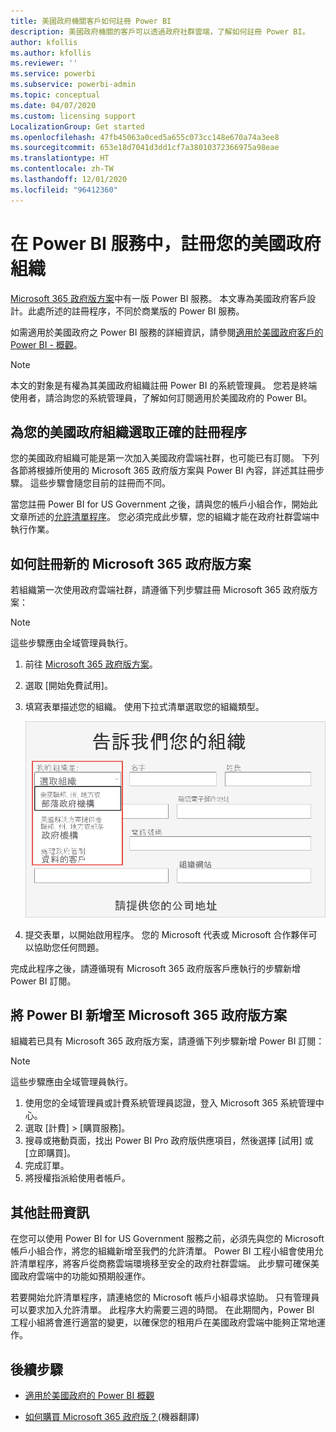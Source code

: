 ```yaml
---
title: 美國政府機關客戶如何註冊 Power BI
description: 美國政府機關的客戶可以透過政府社群雲端，了解如何註冊 Power BI。
author: kfollis
ms.author: kfollis
ms.reviewer: ''
ms.service: powerbi
ms.subservice: powerbi-admin
ms.topic: conceptual
ms.date: 04/07/2020
ms.custom: licensing support
LocalizationGroup: Get started
ms.openlocfilehash: 47fb45063a0ced5a655c073cc148e670a74a3ee8
ms.sourcegitcommit: 653e18d7041d3dd1cf7a38010372366975a98eae
ms.translationtype: HT
ms.contentlocale: zh-TW
ms.lasthandoff: 12/01/2020
ms.locfileid: "96412360"
---
```

# <a name="enroll-your-us-government-organization-in-the-power-bi-service"></a>在 Power BI 服務中，註冊您的美國政府組織

[Microsoft 365 政府版方案](https://www.microsoft.com/microsoft-365/government/compare-office-365-government-plans?rtc=1)中有一版 Power BI 服務。 本文專為美國政府客戶設計。此處所述的註冊程序，不同於商業版的 Power BI 服務。

如需適用於美國政府之 Power BI 服務的詳細資訊，請參閱[適用於美國政府客戶的 Power BI - 概觀](service-govus-overview.md)。

> [!NOTE]
> 本文的對象是有權為其美國政府組織註冊 Power BI 的系統管理員。 您若是終端使用者，請洽詢您的系統管理員，了解如何訂閱適用於美國政府的 Power BI。
> 
> 

## <a name="select-the-right-sign-up-process-for-your-us-government-organization"></a>為您的美國政府組織選取正確的註冊程序

您的美國政府組織可能是第一次加入美國政府雲端社群，也可能已有訂閱。 下列各節將根據所使用的 Microsoft 365 政府版方案與 Power BI 內容，詳述其註冊步驟。 這些步驟會隨您目前的註冊而不同。

當您註冊 Power BI for US Government 之後，請與您的帳戶小組合作，開始此文章所述的[允許清單程序](#additional-signup-information)。 您必須完成此步驟，您的組織才能在政府社群雲端中執行作業。

## <a name="sign-up-for-a-new-microsoft-365-government-plan"></a>如何註冊新的 Microsoft 365 政府版方案

若組織第一次使用政府雲端社群，請遵循下列步驟註冊 Microsoft 365 政府版方案：

> [!NOTE]
> 這些步驟應由全域管理員執行。
>

1. 前往 [Microsoft 365 政府版方案](https://products.office.com/government/office-365-web-services-for-government)。
2. 選取 [開始免費試用]。
3. 填寫表單描述您的組織。 使用下拉式清單選取您的組織類型。

   ![請在註冊試用版時選取組織類型](media/service-govus-signup/gcc-trial-signup.png)

4. 提交表單，以開始啟用程序。 您的 Microsoft 代表或 Microsoft 合作夥伴可以協助您任何問題。

完成此程序之後，請遵循現有 Microsoft 365 政府版客戶應執行的步驟新增 Power BI 訂閱。

## <a name="add-power-bi-to-a-microsoft-365-government-plan"></a>將 Power BI 新增至 Microsoft 365 政府版方案

組織若已具有 Microsoft 365 政府版方案，請遵循下列步驟新增 Power BI 訂閱：

> [!NOTE]
> 這些步驟應由全域管理員執行。
> 
> 

1. 使用您的全域管理員或計費系統管理員認證，登入 Microsoft 365 系統管理中心。
2. 選取 [計費] > [購買服務]。
4. 搜尋或捲動頁面，找出 Power BI Pro 政府版供應項目，然後選擇 [試用] 或 [立即購買]。
5. 完成訂單。
6. 將授權指派給使用者帳戶。

## <a name="additional-signup-information"></a>其他註冊資訊

在您可以使用 Power BI for US Government 服務之前，必須先與您的 Microsoft 帳戶小組合作，將您的組織新增至我們的允許清單。 Power BI 工程小組會使用允許清單程序，將客戶從商務雲端環境移至安全的政府社群雲端。 此步驟可確保美國政府雲端中的功能如預期般運作。 

若要開始允許清單程序，請連絡您的 Microsoft 帳戶小組尋求協助。 只有管理員可以要求加入允許清單。 此程序大約需要三週的時間。 在此期間內，Power BI 工程小組將會進行適當的變更，以確保您的租用戶在美國政府雲端中能夠正常地運作。


## <a name="next-steps"></a>後續步驟

* [適用於美國政府的 Power BI 概觀](service-govus-overview.md)
- [如何購買 Microsoft 365 政府版？](/office365/servicedescriptions/office-365-platform-service-description/office-365-us-government/microsoft-365-government-how-to-buy#how-do-i-buy-microsoft-365-government)(機器翻譯)